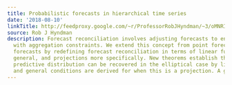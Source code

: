 ```yaml
---
title: Probabilistic forecasts in hierarchical time series
date: '2018-08-10'
linkTitle: http://feedproxy.google.com/~r/ProfessorRobJHyndman/~3/oMNRIB6mCuI/
source: Rob J Hyndman
description: Forecast reconciliation involves adjusting forecasts to ensure coherence
  with aggregation constraints. We extend this concept from point forecasts to probabilistic
  forecasts by redefining forecast reconciliation in terms of linear functions in
  general, and projections more specifically. New theorems establish that the true
  predictive distribution can be recovered in the elliptical case by linear reconciliation,
  and general conditions are derived for when this is a projection. A geometric interpr
---
```

